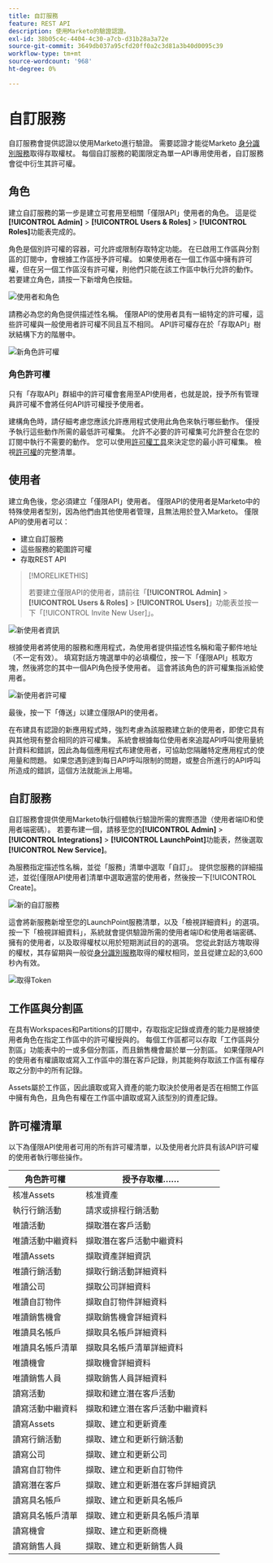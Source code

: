 ```yaml
---
title: 自訂服務
feature: REST API
description: 使用Marketo的驗證認證。
exl-id: 38b05c4c-4404-4c30-a7cb-d31b28a3a72e
source-git-commit: 3649db037a95cfd20ff0a2c3d81a3b40d0095c39
workflow-type: tm+mt
source-wordcount: '968'
ht-degree: 0%

---
```


# 自訂服務

自訂服務會提供認證以使用Marketo進行驗證。 需要認證才能從Marketo [身分識別服務](https://developer.adobe.com/marketo-apis/api/identity/#tag/Identity/operation/identityUsingGET)取得存取權杖。 每個自訂服務的範圍限定為單一API專用使用者，自訂服務會從中衍生其許可權。

## 角色

建立自訂服務的第一步是建立可套用至相關「僅限API」使用者的角色。 這是從&#x200B;**[!UICONTROL Admin]** > **[!UICONTROL Users & Roles]** > **[!UICONTROL Roles]**&#x200B;功能表完成的。

角色是個別許可權的容器，可允許或限制存取特定功能。 在已啟用工作區與分割區的訂閱中，會根據工作區授予許可權。 如果使用者在一個工作區中擁有許可權，但在另一個工作區沒有許可權，則他們只能在該工作區中執行允許的動作。 若要建立角色，請按一下新增角色按鈕。

![使用者和角色](assets/admin-users-and-roles-roles.png)

請務必為您的角色提供描述性名稱。 僅限API的使用者具有一組特定的許可權，這些許可權與一般使用者許可權不同且互不相同。 API許可權存在於「存取API」樹狀結構下方的階層中。

![新角色許可權](assets/new-role-access-api-permissions.png)

### 角色許可權

只有「存取API」群組中的許可權會套用至API使用者，也就是說，授予所有管理員許可權不會將任何API許可權授予使用者。

建構角色時，請仔細考慮您應該允許應用程式使用此角色來執行哪些動作。 僅授予執行這些動作所需的最低許可權集。 允許不必要的許可權集可允許整合在您的訂閱中執行不需要的動作。 您可以使用[許可權工具](endpoint-reference.md)來決定您的最小許可權集。 檢視[許可權](#permission_list)的完整清單。

## 使用者

建立角色後，您必須建立「僅限API」使用者。 僅限API的使用者是Marketo中的特殊使用者型別，因為他們由其他使用者管理，且無法用於登入Marketo。 僅限API的使用者可以：

- 建立自訂服務
- 這些服務的範圍許可權
- 存取REST API

>[!MORELIKETHIS]
>
>若要建立僅限API的使用者，請前往「**[!UICONTROL Admin]** > **[!UICONTROL Users & Roles]** > **[!UICONTROL Users]**」功能表並按一下「[!UICONTROL Invite New User]」。

![新使用者資訊](assets/new-user-info.png)

根據使用者將使用的服務和應用程式，為使用者提供描述性名稱和電子郵件地址（不一定有效）。 填寫對話方塊選單中的必填欄位，按一下「僅限API」核取方塊，然後將您的其中一個API角色授予使用者。 這會將該角色的許可權集指派給使用者。

![新使用者許可權](assets/new-user-permissions.png)

最後，按一下「傳送」以建立僅限API的使用者。

在布建具有認證的新應用程式時，強烈考慮為該服務建立新的使用者，即使它具有與其他現有整合相同的許可權集。 系統會根據每位使用者來追蹤API呼叫使用量統計資料和錯誤，因此為每個應用程式布建使用者，可協助您隔離特定應用程式的使用量和問題。 如果您遇到達到每日API呼叫限制的問題，或整合所進行的API呼叫所造成的錯誤，這個方法就能派上用場。

## 自訂服務

自訂服務會提供使用Marketo執行個體執行驗證所需的實際憑證（使用者端ID和使用者端密碼）。 若要布建一個，請移至您的&#x200B;**[!UICONTROL Admin]** > **[!UICONTROL Integrations]** > **[!UICONTROL LaunchPoint]**&#x200B;功能表，然後選取&#x200B;**[!UICONTROL New Service]**。

為服務指定描述性名稱，並從「服務」清單中選取「自訂」。 提供您服務的詳細描述，並從[僅限API使用者]清單中選取適當的使用者，然後按一下[!UICONTROL Create]。

![新的自訂服務](assets/admin-launchpoint-new-service.png)

這會將新服務新增至您的LaunchPoint服務清單，以及「檢視詳細資料」的選項。 按一下「檢視詳細資料」，系統就會提供驗證所需的使用者端ID和使用者端密碼、擁有的使用者，以及取得權杖以用於短期測試目的的選項。 您從此對話方塊取得的權杖，其存留期與一般從[身分識別服務](https://developer.adobe.com/marketo-apis/api/identity/#tag/Identity/operation/identityUsingGET)取得的權杖相同，並且從建立起的3,600秒內有效。

![取得Token](assets/get-token.png)

## 工作區與分割區

在具有Workspaces和Partitions的訂閱中，存取指定記錄或資產的能力是根據使用者角色在指定工作區中的許可權授與的。 每個工作區都可以存取「工作區與分割區」功能表中的一或多個分割區，而且銷售機會屬於單一分割區。 如果僅限API的使用者有權讀取或寫入工作區中的潛在客戶記錄，則其能夠存取該工作區有權存取之分割中的所有記錄。

Assets屬於工作區，因此讀取或寫入資產的能力取決於使用者是否在相關工作區中擁有角色，且角色有權在工作區中讀取或寫入該型別的資產記錄。

## 許可權清單

以下為僅限API使用者可用的所有許可權清單，以及使用者允許具有該API許可權的使用者執行哪些操作。

| 角色許可權 | 授予存取權…… |
| --- | --- |
| 核准Assets | 核准資產 |
| 執行行銷活動 | 請求或排程行銷活動 |
| 唯讀活動 | 擷取潛在客戶活動 |
| 唯讀活動中繼資料 | 擷取潛在客戶活動中繼資料 |
| 唯讀Assets | 擷取資產詳細資訊 |
| 唯讀行銷活動 | 擷取行銷活動詳細資料 |
| 唯讀公司 | 擷取公司詳細資料 |
| 唯讀自訂物件 | 擷取自訂物件詳細資料 |
| 唯讀銷售機會 | 擷取銷售機會詳細資料 |
| 唯讀具名帳戶 | 擷取具名帳戶詳細資料 |
| 唯讀具名帳戶清單 | 擷取具名帳戶清單詳細資料 |
| 唯讀機會 | 擷取機會詳細資料 |
| 唯讀銷售人員 | 擷取銷售人員詳細資料 |
| 讀寫活動 | 擷取和建立潛在客戶活動 |
| 讀寫活動中繼資料 | 擷取和建立潛在客戶活動中繼資料 |
| 讀寫Assets | 擷取、建立和更新資產 |
| 讀寫行銷活動 | 擷取、建立和更新行銷活動 |
| 讀寫公司 | 擷取、建立和更新公司 |
| 讀寫自訂物件 | 擷取、建立和更新自訂物件 |
| 讀寫潛在客戶 | 擷取、建立和更新潛在客戶詳細資訊 |
| 讀寫具名帳戶 | 擷取、建立和更新具名帳戶 |
| 讀寫具名帳戶清單 | 擷取、建立和更新具名帳戶清單 |
| 讀寫機會 | 擷取、建立和更新商機 |
| 讀寫銷售人員 | 擷取、建立和更新銷售人員 |
